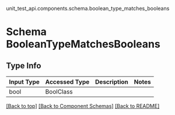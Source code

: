 unit_test_api.components.schema.boolean_type_matches_booleans
# Schema BooleanTypeMatchesBooleans

## Type Info
Input Type | Accessed Type | Description | Notes
------------ | ------------- | ------------- | -------------
bool | BoolClass |  |

[[Back to top]](#top) [[Back to Component Schemas]](../../../README.md#Component-Schemas) [[Back to README]](../../../README.md)
